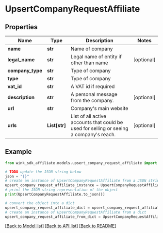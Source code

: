 # UpsertCompanyRequestAffiliate


## Properties

Name | Type | Description | Notes
------------ | ------------- | ------------- | -------------
**name** | **str** | Name of company | 
**legal_name** | **str** | Legal name of entity if other than name | [optional] 
**company_type** | **str** | Type of company | 
**type** | **str** | Type of company | 
**vat_id** | **str** | A VAT id if required | 
**description** | **str** | A personal message from the company. | [optional] 
**url** | **str** | Company&#39;s main website | 
**urls** | **List[str]** | List of all active accounts that could be used for selling or seeing a company&#39;s reach. | [optional] 

## Example

```python
from wink_sdk_affiliate.models.upsert_company_request_affiliate import UpsertCompanyRequestAffiliate

# TODO update the JSON string below
json = "{}"
# create an instance of UpsertCompanyRequestAffiliate from a JSON string
upsert_company_request_affiliate_instance = UpsertCompanyRequestAffiliate.from_json(json)
# print the JSON string representation of the object
print(UpsertCompanyRequestAffiliate.to_json())

# convert the object into a dict
upsert_company_request_affiliate_dict = upsert_company_request_affiliate_instance.to_dict()
# create an instance of UpsertCompanyRequestAffiliate from a dict
upsert_company_request_affiliate_from_dict = UpsertCompanyRequestAffiliate.from_dict(upsert_company_request_affiliate_dict)
```
[[Back to Model list]](../README.md#documentation-for-models) [[Back to API list]](../README.md#documentation-for-api-endpoints) [[Back to README]](../README.md)


